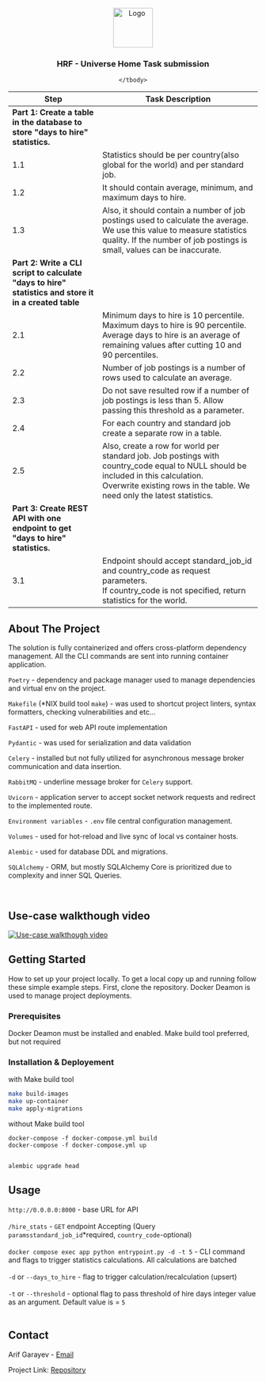 <!-- PROJECT LOGO -->
<br />
<div align="center">
  <a href="https://github.com/arifgarayev/hrf-universe-home-task">
    <img src="img/logo.png" alt="Logo" width="80" height="80">
  </a>

<h3 align="center">HRF - Universe Home Task submission </h3>

  <table>
    <thead>
        <tr>
            <th>Step</th>
            <th>Task Description</th>
        </tr>
    </thead>
    <tbody>
        <tr>
            <td><strong>Part 1: Create a table in the database to store "days to hire" statistics.</strong></td>
            <td></td>
        </tr>
        <tr>
            <td>1.1</td>
            <td>Statistics should be per country(also global for the world) and per standard job.</td>
        </tr>
        <tr>
            <td>1.2</td>
            <td>It should contain average, minimum, and maximum days to hire.</td>
        </tr>
        <tr>
            <td>1.3</td>
            <td>Also, it should contain a number of job postings used to calculate the average. We use this value to measure statistics quality. If the number of job postings is small, values can be inaccurate.</td>
        </tr>
        <tr>
            <td><strong>Part 2: Write a CLI script to calculate "days to hire" statistics and store it in a created table</strong></td>
            <td></td>
        </tr>
        <tr>
            <td>2.1</td>
            <td>Minimum days to hire is 10 percentile. <br>
Maximum days to hire is 90 percentile.<br>Average days to hire is an average of remaining values after cutting 10 and 90 percentiles.</td>
        </tr>
        <tr>
            <td>2.2</td>
            <td>Number of job postings is a number of rows used to calculate an average.</td>
        </tr>
        <tr>
            <td>2.3</td>
            <td>Do not save resulted row if a number of job postings is less than 5. Allow passing this threshold as a parameter.</td>
        </tr> <tr><td>2.4</td><td>For each country and standard job create a separate row in a table.</td></tr>        </tr> <tr><td>2.5</td><td>Also, create a row for world per standard job. Job postings with country_code equal to NULL should be included in this calculation.<br>Overwrite existing rows in the table. We need only the latest statistics.</td></tr>
        <tr>
            <td><strong>Part 3: Create REST API with one endpoint to get "days to hire" statistics.</strong></td>
            <td></td>
        </tr>
        <tr>
            <td>3.1</td>
            <td>
    Endpoint should accept standard_job_id and country_code as request parameters.<br>
    If country_code is not specified, return statistics for the world.
</td>
        </tr>
        
    </tbody>
</table>
</div>



<!-- ABOUT THE PROJECT -->
## About The Project
The solution is fully containerized and offers cross-platform dependency management. All the CLI commands are sent into running container application.



`Poetry` - dependency and package manager used to manage dependencies and virtual env on the project.

`Makefile` (*NIX build tool `make`) - was used to shortcut project linters, syntax formatters, checking vulnerabilities and etc...

`FastAPI` - used for web API route implementation

`Pydantic` - was used for serialization and data validation

`Celery` - installed but not fully utilized for asynchronous message broker communication and data insertion. 

`RabbitMQ` - underline message broker for `Celery` support.

`Uvicorn` - application server to accept socket network requests and redirect to the implemented route.

`Environment variables` - `.env` file central configuration management.

`Volumes` - used for hot-reload and live sync of local vs container hosts.

`Alembic` - used for database DDL and migrations.

`SQLAlchemy` - ORM, but mostly SQLAlchemy Core is prioritized due to complexity and inner SQL Queries.


  
<br />

## Use-case walkthough video

[![Use-case walkthough video](https://img.youtube.com/)](https://www.youtube.com/watch?)


<!-- GETTING STARTED -->
## Getting Started

How to set up your project locally.
To get a local copy up and running follow these simple example steps.
First, clone the repository.
Docker Deamon is used to manage project deployments.

### Prerequisites

Docker Deamon must be installed and enabled.
Make build tool preferred, but not required


### Installation & Deployement

with Make build tool
  ```sh
  make build-images
  make up-container
  make apply-migrations 
  ```

without Make build tool
  ```
  docker-compose -f docker-compose.yml build 
  docker-compose -f docker-compose.yml up


alembic upgrade head
  ```




<!-- USAGE EXAMPLES -->
## Usage

`http://0.0.0.0:8000` - base URL for API </br></br>
`/hire_stats` - `GET` endpoint Accepting (Query `paramsstandard_job_id`*required, `country_code`-optional) </br></br>
```docker compose exec app python entrypoint.py -d -t 5``` - CLI command and flags to trigger statistics calculations. All calculations are batched </br></br>
`-d` or `--days_to_hire` - flag to trigger calculation/recalculation (upsert)</br></br>
`-t` or `--threshold` - optional flag to pass threshold of hire days integer value as an argument. Default value is = `5` </br></br>




<!-- CONTACT -->
## Contact

Arif Garayev - [Email](mailto:garayevarif@gmail.com)

Project Link: [Repository](https://github.com/arifgarayev/hrf-universe-home-task)

